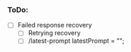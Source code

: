 ### ToDo:
- [ ] Failed response recovery
    - [ ] Retrying recovery
    - [ ] /latest-prompt latestPrompt = "";
